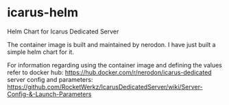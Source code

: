 # icarus-helm
Helm Chart for Icarus Dedicated Server

The container image is built and maintained by nerodon. I have just built a simple helm chart for it.

For information regarding using the container image and defining the values refer to
docker hub: https://hub.docker.com/r/nerodon/icarus-dedicated
server config and parameters: https://github.com/RocketWerkz/IcarusDedicatedServer/wiki/Server-Config-&-Launch-Parameters
